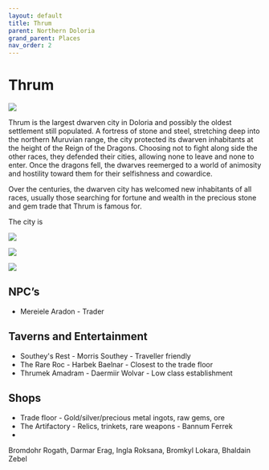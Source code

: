 ```yaml
---
layout: default
title: Thrum
parent: Northern Doloria
grand_parent: Places
nav_order: 2
---
```


# Thrum

![](/doloria/img/thrum.jpg)

Thrum is the largest dwarven city in Doloria and possibly the oldest settlement still populated. A fortress of stone and steel, stretching deep into the northern Muruvian range, the city protected its dwarven inhabitants at the height of the Reign of the Dragons. Choosing not to fight along side the other races, they defended their cities, allowing none to leave and none to enter. Once the dragons fell, the dwarves reemerged to a world of animosity and hostility toward them for their selfishness and cowardice.

Over the centuries, the dwarven city has welcomed new inhabitants of all races, usually those searching for fortune and wealth in the precious stone and gem trade that Thrum is famous for.

The city is 

![](/doloria/img/thrum_granite.png)

![](/doloria/img/thrum_silver.png)

![](/doloria/img/thrum_ruby.png)

## NPC’s

* Mereiele Aradon - Trader

## Taverns and Entertainment

* Southey's Rest - Morris Southey - Traveller friendly
* The Rare Roc - Harbek Baelnar - Closest to the trade floor
* Thrumek Amadram - Daermiir Wolvar - Low class establishment

## Shops

* Trade floor - Gold/silver/precious metal ingots, raw gems, ore
* The Artifactory - Relics, trinkets, rare weapons - Bannum Ferrek
* 

Bromdohr Rogath, Darmar Erag, Ingla Roksana, Bromkyl Lokara, Bhaldain Zebel